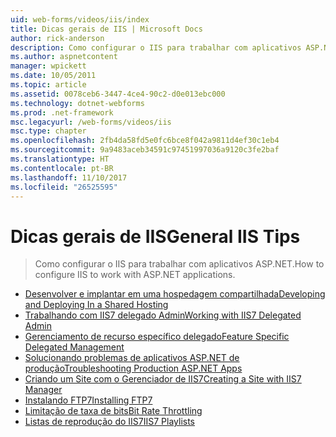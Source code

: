 ```yaml
---
uid: web-forms/videos/iis/index
title: Dicas gerais de IIS | Microsoft Docs
author: rick-anderson
description: Como configurar o IIS para trabalhar com aplicativos ASP.NET.
ms.author: aspnetcontent
manager: wpickett
ms.date: 10/05/2011
ms.topic: article
ms.assetid: 0078ceb6-3447-4ce4-90c2-d0e013ebc000
ms.technology: dotnet-webforms
ms.prod: .net-framework
msc.legacyurl: /web-forms/videos/iis
msc.type: chapter
ms.openlocfilehash: 2fb4da58fd5e0fc6bce8f042a9811d4ef30c1eb4
ms.sourcegitcommit: 9a9483aceb34591c97451997036a9120c3fe2baf
ms.translationtype: HT
ms.contentlocale: pt-BR
ms.lasthandoff: 11/10/2017
ms.locfileid: "26525595"
---
```

<a name="general-iis-tips"></a><span data-ttu-id="0346d-103">Dicas gerais de IIS</span><span class="sxs-lookup"><span data-stu-id="0346d-103">General IIS Tips</span></span>
====================
> <span data-ttu-id="0346d-104">Como configurar o IIS para trabalhar com aplicativos ASP.NET.</span><span class="sxs-lookup"><span data-stu-id="0346d-104">How to configure IIS to work with ASP.NET applications.</span></span>


- [<span data-ttu-id="0346d-105">Desenvolver e implantar em uma hospedagem compartilhada</span><span class="sxs-lookup"><span data-stu-id="0346d-105">Developing and Deploying In a Shared Hosting</span></span>](developing-and-deploying-in-a-shared-hosting.md)
- [<span data-ttu-id="0346d-106">Trabalhando com IIS7 delegado Admin</span><span class="sxs-lookup"><span data-stu-id="0346d-106">Working with IIS7 Delegated Admin</span></span>](working-with-iis7-deligated-admin.md)
- [<span data-ttu-id="0346d-107">Gerenciamento de recurso específico delegado</span><span class="sxs-lookup"><span data-stu-id="0346d-107">Feature Specific Delegated Management</span></span>](feature-specific-delegated-management.md)
- [<span data-ttu-id="0346d-108">Solucionando problemas de aplicativos ASP.NET de produção</span><span class="sxs-lookup"><span data-stu-id="0346d-108">Troubleshooting Production ASP.NET Apps</span></span>](troubleshooting-production-aspnet-apps.md)
- [<span data-ttu-id="0346d-109">Criando um Site com o Gerenciador de IIS7</span><span class="sxs-lookup"><span data-stu-id="0346d-109">Creating a Site with IIS7 Manager</span></span>](creating-a-site-with-iis7-manager.md)
- [<span data-ttu-id="0346d-110">Instalando FTP7</span><span class="sxs-lookup"><span data-stu-id="0346d-110">Installing FTP7</span></span>](installing-ftp7.md)
- [<span data-ttu-id="0346d-111">Limitação de taxa de bits</span><span class="sxs-lookup"><span data-stu-id="0346d-111">Bit Rate Throttling</span></span>](bit-rate-throttling.md)
- [<span data-ttu-id="0346d-112">Listas de reprodução do IIS7</span><span class="sxs-lookup"><span data-stu-id="0346d-112">IIS7 Playlists</span></span>](iis7-playlists.md)
